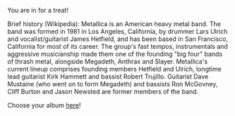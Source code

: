 You are in for a treat!

Brief history (Wikipedia): Metallica is an American heavy metal band. The band was formed in 1981 in Los Angeles, California, by drummer Lars Ulrich and vocalist/guitarist James Hetfield, and has been based in San Francisco, California for most of its career. The group's fast tempos, instrumentals and aggressive musicianship made them one of the founding "big four" bands of thrash metal, alongside Megadeth, Anthrax and Slayer. Metallica's current lineup comprises founding members Hetfield and Ulrich, longtime lead guitarist Kirk Hammett and bassist Robert Trujillo. Guitarist Dave Mustaine (who went on to form Megadeth) and bassists Ron McGovney, Cliff Burton and Jason Newsted are former members of the band. 

Choose your album [here](/metallica/albums)!
